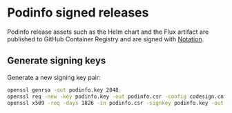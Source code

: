 # Podinfo signed releases

Podinfo release assets such as the Helm chart and the Flux artifact
are published to GitHub Container Registry and are signed with
[Notation](https://github.com/notaryproject/notation).

## Generate signing keys

Generate a new signing key pair:

```sh
openssl genrsa -out podinfo.key 2048
openssl req -new -key podinfo.key -out podinfo.csr -config codesign.cnf
openssl x509 -req -days 1826 -in podinfo.csr -signkey podinfo.key -out notation.crt -extensions v3_req -extfile codesign.cnf
```
